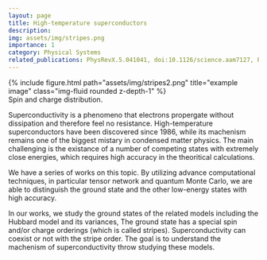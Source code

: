 ```yaml
---
layout: page
title: High-temperature superconductors
description: 
img: assets/img/stripes.png
importance: 1
category: Physical Systems
related_publications: PhysRevX.5.041041, doi:10.1126/science.aam7127, PhysRevB.102.041106, PhysRevX.10.031016
---
```


<div class="row">
    <div class="col-sm mt-3 mt-md-0">
        {% include figure.html path="assets/img/stripes2.png" title="example image" class="img-fluid rounded z-depth-1" %}
    </div>
</div>
<div class="caption">
    Spin and charge distribution.
</div>

Superconductivity is a phenomeno that electrons propergate without dissipation and therefore feel no resistance. 
High-temperature superconductors have been discovered since 1986, while its machenism remains one of the biggest mistary in condensed matter physics.
The main challenging is the existance of a number of competing states with extremely close energies, which requires high accuracy in the theoritical calculations.

We have a series of works on this topic. By utilizing advance computational techniques, in particular tensor network and quantum Monte Carlo, we are able to distinguish the ground state and the other low-energy states with high accuracy.

In our works, we study the ground states of the related models including the Hubbard model and its variances,
The ground state has a special spin and/or charge orderings (which is called stripes).
Superconductivity can coexist or not with the stripe order.
The goal is to understand the machenism of superconductivity throw studying these models.

